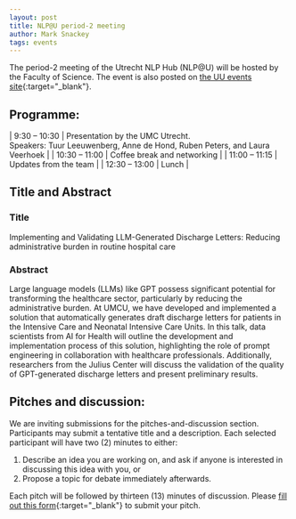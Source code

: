 ```yaml
---
layout: post
title: NLP@U period-2 meeting
author: Mark Snackey
tags: events
---
```

The period-2 meeting of the Utrecht NLP Hub (NLP@U) will be hosted by the Faculty of Science. The event is also posted on [the UU events site](https://www.uu.nl/en/events/nlpu-period-2-meeting){:target="_blank"}.

## Programme:

| 9:30 – 10:30     | Presentation by the UMC Utrecht.<br>Speakers: Tuur Leeuwenberg, Anne de Hond, Ruben Peters, and Laura Veerhoek |
| 10:30 – 11:00    | Coffee break and networking |
| 11:00 – 11:15    | Updates from the team |
| 12:30 – 13:00    | Lunch |

## Title and Abstract
### Title
Implementing and Validating LLM-Generated Discharge Letters: Reducing administrative burden in routine hospital care

### Abstract
Large language models (LLMs) like GPT possess significant potential for transforming the healthcare sector, particularly by reducing the administrative burden. At UMCU, we have developed and implemented a solution that automatically generates draft discharge letters for patients in the Intensive Care and Neonatal Intensive Care Units. In this talk, data scientists from AI for Health will outline the development and implementation process of this solution, highlighting the role of prompt engineering in collaboration with healthcare professionals. Additionally, researchers from the Julius Center will discuss the validation of the quality of GPT-generated discharge letters and present preliminary results.

## Pitches and discussion:
We are inviting submissions for the pitches-and-discussion section. Participants may submit a tentative title and a description. Each selected participant will have two (2) minutes to either:

1. Describe an idea you are working on, and ask if anyone is interested in discussing this idea with you, or
2. Propose a topic for debate immediately afterwards.

Each pitch will be followed by thirteen (13) minutes of discussion.
Please [fill out this form](https://forms.gle/1oF1mrT6SzbZWcZc9){:target="_blank"} to submit your pitch.